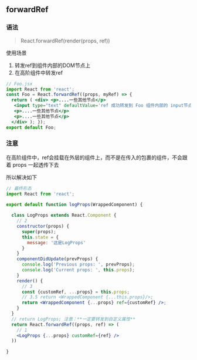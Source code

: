 ## forwardRef

### 语法
>React.forwardRef(render(props, ref))

使用场景

1. 转发ref到组件内部的DOM节点上
2. 在高阶组件中转发ref

```jsx
// Foo.jsx
import React from 'react'; 
const Foo = React.forwardRef((props, myRef) => { 
  return ( <div> <p>....一些其他节点</p> 
   <input type="text" defaultValue='ref 成功转发到 Foo 组件内部的 input节点上' ref={myRef}/> 
   <p>....一些其他节点</p>
   <p>....一些其他节点</p> 
  </div> ); }); 
export default Foo;
```

### 注意

在高阶组件中，ref会挂载在外层的组件上，而不是在传入的包裹的组件，不会跟着 props 一起透传下去

所以解决如下
```jsx
// 最终形态
import React from 'react';

export default function logProps(WrappedComponent) {
  
  class LogProps extends React.Component {
    // 2
    constructor(props) {
      super(props);
      this.state = {
        message: '这是LogProps'
      }
    }
    componentDidUpdate(prevProps) {
      console.log('Previous props: ', prevProps);
      console.log('Current props: ', this.props);
    }
    render() {
      // 3
      const {customRef, ...props} = this.props;
      // 3.5 return <WrappedComponent {...this.props}/>;
      return <WrappedComponent {...props} ref={customRef} />;
    }
  }
  // return LogProps; 注意：**一定要转发到自定义属性**
  return React.forwardRef((props, ref) => (
    // 1
    <LogProps {...props} customRef={ref} />
  ))
  
}
```